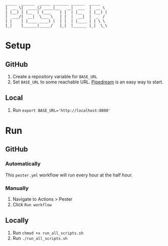  ```
_____  ______  _____ _______ ______  _____  
|  __ \|  ____|/ ____|__   __|  ___  |  __ \ 
| |__) | |__  | (___    | |  | |__   | |__) |
|  ___/|  __|  \___ \   | |  |  __|  |  _  / 
| |    | |____ ____) |  | |  | |____ | | \ \ 
|_|    |______|_____/   |_|  |______ |_|  \_\
```

# Setup

## GitHub

1. Create a repository variable for `BASE_URL`
1. Set `BASE_URL` to some reachable URL. [Pipedream](https://pipedream.com/) is an easy way to start.

## Local
1. Run `export BASE_URL='http://localhost:8000'`

# Run

## GitHub

### Automatically 

This `pester.yml` workflow will run every hour at the half hour.

### Manually

1. Navigate to Actions > Pester
1. Click `Run workflow`

## Locally

1. Run `chmod +x run_all_scripts.sh`
1. Run `./run_all_scripts.sh`
